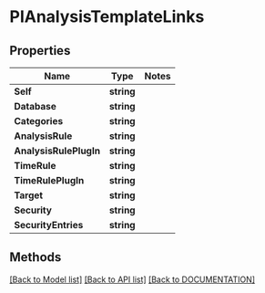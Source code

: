 # PIAnalysisTemplateLinks

## Properties
Name | Type | Notes
------------ | ------------- | -------------
**Self** | **string**
**Database** | **string**
**Categories** | **string**
**AnalysisRule** | **string**
**AnalysisRulePlugIn** | **string**
**TimeRule** | **string**
**TimeRulePlugIn** | **string**
**Target** | **string**
**Security** | **string**
**SecurityEntries** | **string**

## Methods
[[Back to Model list]](../../DOCUMENTATION.md#documentation-for-models) [[Back to API list]](../../DOCUMENTATION.md#documentation-for-api-endpoints) [[Back to DOCUMENTATION]](../../DOCUMENTATION.md)

